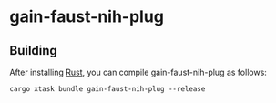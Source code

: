 # gain-faust-nih-plug

## Building

After installing [Rust](https://rustup.rs/), you can compile gain-faust-nih-plug as follows:

```shell
cargo xtask bundle gain-faust-nih-plug --release
```
